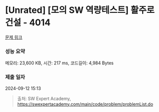 # [Unrated] [모의 SW 역량테스트] 활주로 건설 - 4014 

[문제 링크](https://swexpertacademy.com/main/code/problem/problemDetail.do?contestProbId=AWIeW7FakkUDFAVH) 

### 성능 요약

메모리: 23,600 KB, 시간: 217 ms, 코드길이: 4,984 Bytes

### 제출 일자

2024-09-12 15:13



> 출처: SW Expert Academy, https://swexpertacademy.com/main/code/problem/problemList.do
